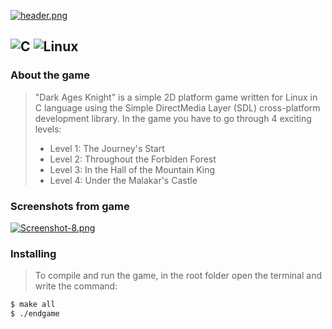 [![header.png](https://i.postimg.cc/rssnQ6kX/header.png)](https://postimg.cc/Zvkx5MnV)

![C](https://img.shields.io/badge/c-%2300599C.svg?style=for-the-badge&logo=c&logoColor=white) ![Linux](https://img.shields.io/badge/Linux-FCC624?style=for-the-badge&logo=linux&logoColor=black)
----

### About the game
>"Dark Ages Knight" is a simple 2D platform game written for Linux in C language using the Simple DirectMedia Layer (SDL) cross-platform development library.
>In the game you have to go through 4 exciting levels:
> * Level 1: The Journey's Start
> * Level 2: Throughout the Forbiden Forest
> * Level 3: In the Hall of the Mountain King
> * Level 4: Under the Malakar's Castle

### Screenshots from game
[![Screenshot-8.png](https://i.postimg.cc/T3zbR0VX/Screenshot-8.png)](https://postimg.cc/gxKjsvtM)

### Installing
>To compile and run the game, in the root folder open the terminal and write the command:
``` bash
$ make all
$ ./endgame
```
